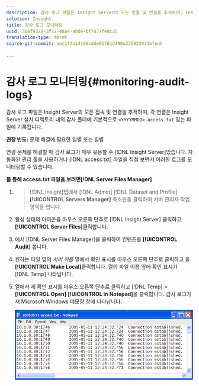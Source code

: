 ```yaml
---
description: 감사 로그 파일은 Insight Server의 모든 연결 및 연결을 추적하며, Insight Server 설치 디렉토리 내의 감사 폴더에 기본적으로 있는 <YYYYYYYYMMDD>-access.txt 파일에 각각 기록됩니다.
solution: Insight
title: 감사 로그 모니터링
uuid: 38af9328-3f72-48a4-a0de-bf7477fedc25
translation-type: tm+mt
source-git-commit: aec1f7b14198cdde91f61d490a235022943bfedb

---
```



# 감사 로그 모니터링{#monitoring-audit-logs}

감사 로그 파일은 Insight Server의 모든 접속 및 연결을 추적하며, 각 연결은 Insight Server 설치 디렉토리 내의 감사 폴더에 기본적으로 `<YYYYMMDD>-access.txt` 있는 파일에 기록됩니다.

**권장 빈도:** 문제 해결에 필요한 일별 또는 일별

연결 문제를 해결할 때 감사 로그가 매우 유용할 수 [!DNL Insight Server]있습니다. 자동화된 관리 툴을 사용하거나 [!DNL access.txt] 파일을 직접 보면서 이러한 로그를 모니터링할 수 있습니다.

**를 통해 access.txt 파일을 보려면[!DNL Server Files Manager]**

1. > [!DNL Insight]탭에서 [!DNL Admin] [!DNL Dataset and Profile] **[!UICONTROL Servers Manager]** 축소판을 클릭하여 서버 관리자 작업 영역을 엽니다.
1. 활성 상태의 아이콘을 마우스 오른쪽 단추로 [!DNL Insight Server] 클릭하고 **[!UICONTROL Server Files]**&#x200B;클릭합니다.
1. 에서 [!DNL Server Files Manager]을 클릭하여 컨텐츠를 **[!UICONTROL Audit]** 봅니다.
1. 원하는 파일 옆의 *서버 이름* 열에서 확인 표시를 마우스 오른쪽 단추로 클릭하고 을 **[!UICONTROL Make Local]**&#x200B;클릭합니다. 열의 파일 이름 옆에 확인 표시가 [!DNL Temp] 나타납니다.
1. 열에서 새 확인 표시를 마우스 오른쪽 단추로 클릭하고 [!DNL Temp] > **[!UICONTROL Open]** **[!UICONTROL in Notepad]**&#x200B;을 클릭합니다. 감사 로그가 새 Microsoft Windows 메모장 창에 나타납니다.

   ![단계 정보](assets/cfg_accesscontrol_accessFile.png)


